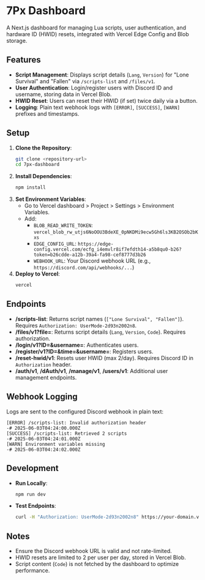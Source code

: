 # 7Px Dashboard

A Next.js dashboard for managing Lua scripts, user authentication, and hardware ID (HWID) resets, integrated with Vercel Edge Config and Blob storage.

## Features
- **Script Management**: Displays script details (`Lang`, `Version`) for "Lone Survival" and "Fallen" via `/scripts-list` and `/files/v1`.
- **User Authentication**: Login/register users with Discord ID and username, storing data in Vercel Blob.
- **HWID Reset**: Users can reset their HWID (if set) twice daily via a button.
- **Logging**: Plain text webhook logs with `[ERROR]`, `[SUCCESS]`, `[WARN]` prefixes and timestamps.

## Setup
1. **Clone the Repository**:
   ```bash
   git clone <repository-url>
   cd 7px-dashboard
   ```
2. **Install Dependencies**:
   ```bash
   npm install
   ```
3. **Set Environment Variables**:
   - Go to Vercel dashboard > Project > Settings > Environment Variables.
   - Add:
     - `BLOB_READ_WRITE_TOKEN`: `vercel_blob_rw_utjs6NoOOU3BdeXE_0pNKDMi9ecw5Gh6ls3KB2OSOb2bKxs`
     - `EDGE_CONFIG_URL`: `https://edge-config.vercel.com/ecfg_i4emvlr8if7efdth14-a5b8qu0-b26?token=b26cdde-a12b-39a4-fa98-cef8777d3b26`
     - `WEBHOOK_URL`: Your Discord webhook URL (e.g., `https://discord.com/api/webhooks/...`)
4. **Deploy to Vercel**:
   ```bash
   vercel
   ```

## Endpoints
- **/scripts-list**: Returns script names (`["Lone Survival", "Fallen"]`). Requires `Authorization: UserMode-2d93n2002n8`.
- **/files/v1?file=<name>**: Returns script details (`Lang`, `Version`, `Code`). Requires authorization.
- **/login/v1?ID=<discordId>&username=<username>**: Authenticates users.
- **/register/v1?ID=<discordId>&time=<duration>&username=<username>**: Registers users.
- **/reset-hwid/v1**: Resets user HWID (max 2/day). Requires Discord ID in `Authorization` header.
- **/auth/v1**, **/dAuth/v1**, **/manage/v1**, **/users/v1**: Additional user management endpoints.

## Webhook Logging
Logs are sent to the configured Discord webhook in plain text:
```
[ERROR] /scripts-list: Invalid authorization header
-# 2025-06-03T04:24:00.000Z
[SUCCESS] /scripts-list: Retrieved 2 scripts
-# 2025-06-03T04:24:01.000Z
[WARN] Environment variables missing
-# 2025-06-03T04:24:02.000Z
```

## Development
- **Run Locally**:
  ```bash
  npm run dev
  ```
- **Test Endpoints**:
  ```bash
  curl -H "Authorization: UserMode-2d93n2002n8" https://your-domain.vercel.app/scripts-list
  ```

## Notes
- Ensure the Discord webhook URL is valid and not rate-limited.
- HWID resets are limited to 2 per user per day, stored in Vercel Blob.
- Script content (`Code`) is not fetched by the dashboard to optimize performance.
